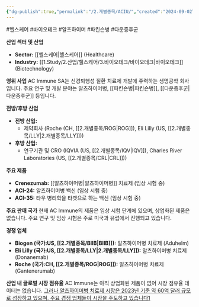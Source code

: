 ```yaml
---
{"dg-publish":true,"permalink":"/2.개별종목/ACIU/","created":"2024-09-02T12:23:09.869+09:00","updated":"2025-07-29T21:37:04.250+09:00"}
---
```


#헬스케어 #바이오테크 #알츠하이머 #파킨슨병 #다운증후군


**산업 섹터 및 산업**

- **Sector:** [[헬스케어\|헬스케어]] (Healthcare)
- **Industry:** [[1.Study/2.산업/헬스케어/3.바이오테크/바이오테크\|바이오테크]] (Biotechnology)

**영위 사업** AC Immune SA는 신경퇴행성 질환 치료제 개발에 주력하는 생명공학 회사입니다. 주요 연구 및 개발 분야는 알츠하이머병, [[파킨슨병\|파킨슨병]], [[다운증후군\|다운증후군]] 등입니다.

**전방/후방 산업**

- **전방 산업:** 
	- 제약회사 (Roche (CH, [[2.개별종목/ROG\|ROG]]), Eli Lilly (US, [[2.개별종목/LLY\|2.개별종목/LLY]]))
- **후방 산업:** 
	- 연구기관 및 CRO (IQVIA (US, [[2.개별종목/IQV\|IQV]]), Charles River Laboratories (US, [[2.개별종목/CRL\|CRL]]))

**주요 제품**

- **Crenezumab:** [[알츠하이머병\|알츠하이머병]] 치료제 (임상 시험 중)
- **ACI-24:** 알츠하이머병 백신 (임상 시험 중)
- **ACI-35:** 타우 병리학을 타겟으로 하는 백신 (임상 시험 중)

**주요 판매 국가** 현재 AC Immune의 제품은 임상 시험 단계에 있으며, 상업화된 제품은 없습니다. 주요 연구 및 임상 시험은 주로 미국과 유럽에서 진행되고 있습니다.

**경쟁 업체**

- **Biogen (국가:US, [[2.개별종목/BIIB\|BIIB]]):** 알츠하이머병 치료제 (Aduhelm)
- **Eli Lilly (국가:US, [[2.개별종목/LLY\|2.개별종목/LLY]]):** 알츠하이머병 치료제 (Donanemab)
- **Roche (국가:CH, [[2.개별종목/ROG\|ROG]]):** 알츠하이머병 치료제 (Gantenerumab)

**산업 내 글로벌 시장 점유율** AC Immune는 아직 상업화된 제품이 없어 시장 점유율 데이터는 없습니다. [그러나 알츠하이머병 치료제 시장은 2023년 기준 약 60억 달러 규모로 성장하고 있으며, 주요 경쟁 업체들이 시장을 주도하고 있습니다](https://m.blog.naver.com/zenmandala/223006302401)[1](https://m.blog.naver.com/zenmandala/223006302401)